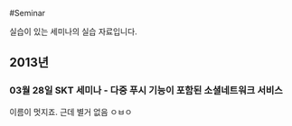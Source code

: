 #Seminar

실습이 있는 세미나의 실습 자료입니다.

## 2013년
### 03월 28일 SKT 세미나 - 다중 푸시 기능이 포함된 소셜네트워크 서비스
이름이 멋지죠. 근데 별거 없음 ㅇㅂㅇ
